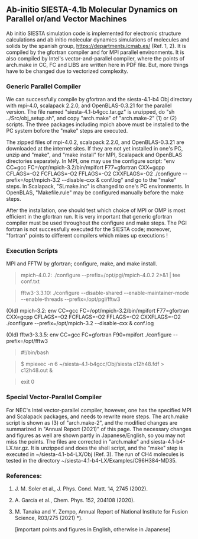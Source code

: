 ## Ab-initio SIESTA-4.1b Molecular Dynamics on Parallel or/and Vector Machines ##

Ab initio SIESTA simulation code is implemented for electronic structure calculations and ab initio molecular dynamics simulations of molecules and solids by the spanish group, https://departments.icmab.es/ (Ref. 1, 2). It is compiled by the gfortran compiler and for MPI parallel environments. It is also compiled by Intel's vector-and-parallel compiler, where the points of arch.make in CC, FC and LIBS are written here in PDF file. But, more things have to be changed due to vectorized complexity.

### Generic Parallel Compiler ###

We can successfully compile by gfortran and the siesta-4.1-b4 Obj directory with mpi-4.0, scalapack 2.2.0, and OpenBLAS-0.3.21 for the parallel version. The file named "siesta-4.1-b4gcc.tar.gz" is unzipped, do "sh ../Src/obj_setup.sh", and copy "arch.make" of "arch.make-2" (1) or (2) scripts. The three packages including mpich above must be installed to the PC system bofore the "make" steps are executed.

The zipped files of mpi-4.0.2, scalapack 2.2.0, and OpenBLAS-0.3.21 are downloaded at the internet sites. If they are not yet installed in one's PC, unzip and "make", and "make install" for MPI, Scalapack and OpenBLAS directories separately. 
In MPI, one may use the configure script: "env CC=gcc FC=/opt/mpich-3.2/bin/mpifort F77=gfortran CXX=gcpp CFLAGS=-O2 FCFLAGS=-O2 FFLAGS=-O2 CXXFLAGS=-O2 ./configure --prefix=/opt/mpich-3.2 --disable-cxx & conf.log" and go to the "make" steps. In Scalapack, "SLmake.inc" is changed to one's PC environments. In OpenBLAS, "Makefile.rule" may be configured manually before the make steps. 

After the installation, one should test which choice of MPI or OMP is most efficient in the gfortran run.
It is very important that generic gfortran compiler must be used throughout the configure and make steps. The PGI fortran is not successfully executed for the SIESTA code; moreover, "fortran" points to different compilers which mixes up executions !

### Execution Scripts ###
 
MPI and FFTW by gfortran; configure, make, and make install. 

>mpich-4.0.2: ./configure --prefix=/opt/pgi/mpich-4.0.2 2>&1 | tee conf.txt

>fftw3-3.3.10: ./configure --disable-shared --enable-maintainer-mode --enable-threads --prefix=/opt/pgi/fftw3

(Old) mpich-3.2: env CC=gcc FC=/opt/mpich-3.2/bin/mpifort F77=gfortran CXX=gcpp CFLAGS=-O2 FCFLAGS=-O2 FFLAGS=-O2 CXXFLAGS=-O2 ./configure --prefix=/opt/mpich-3.2 --disable-cxx & conf.log

(Old) fftw3-3.3.5: env CC=gcc FC=gfortran F90=mpifort ./configure --prefix=/opt/fftw3

>#!/bin/bash

>$ mpiexec -n 6 ~/siesta-4.1-b4gcc/Obj/siesta c12h48.fdf > c12h48.out &

>exit 0


### Special Vector-Parallel Compiler ###

For NEC's Intel vector-parallel compiler, however, one has the specified MPI and Scalapack packages, and needs to rewrite more steps. The arch.make script is shown as (3) of "arch.make-2", and the modified changes are summarized in "Annual Report (2021)" of this page. The necessary changes and figures as well are shown partly in Japanese/English, so you may not miss the points. The files are corrected in "arch.make" and siesta-4.1-b4-LX.tar.gz. It is unzipped and does the shell script, and the "make" step is executed in ~/siesta-4.1-b4-LX/Obj (Ref. 3).
The run of CH4 molecules is tested in the directory ~/siesta-4.1-b4-LX/Examples/C96H384-MD35.

### References: ###

1. J. M. Soler et al., J. Phys. Cond. Matt. 14, 2745 (2002).
2. A. García et al., Chem. Phys. 152, 204108 (2020).
3. M. Tanaka and Y. Zempo, Annual Report of National Institute for Fusion Science, R03/275 (2021) *).

   [important points and figures in English, otherwise in Japanese]



